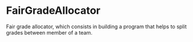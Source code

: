 # FairGradeAllocator
Fair grade allocator,  which consists in building a program that helps to split grades between member of a team.
